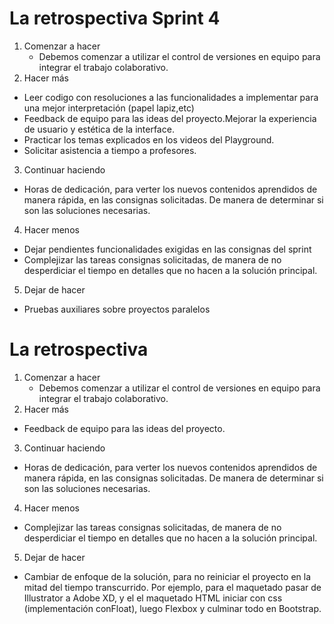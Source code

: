 # La retrospectiva Sprint 4

1. Comenzar a hacer
    * Debemos comenzar a utilizar el control de versiones en equipo para integrar el trabajo colaborativo.
2. Hacer más
* Leer codigo con resoluciones a las funcionalidades a implementar para una mejor interpretación (papel lapiz,etc)
* Feedback de equipo para las ideas del proyecto.Mejorar la experiencia de usuario y estética de la interface.
* Practicar los temas explicados en los videos del Playground.
* Solicitar asistencia a tiempo a profesores.
3. Continuar haciendo
* Horas de dedicación, para verter los nuevos contenidos aprendidos de manera rápida, en las consignas solicitadas. De manera de determinar si son las soluciones necesarias.
4. Hacer menos
* Dejar pendientes funcionalidades exigidas en las consignas del sprint
* Complejizar las tareas consignas solicitadas, de manera de no desperdiciar el tiempo en detalles que no hacen a la solución principal.
5. Dejar de hacer
* Pruebas auxiliares sobre proyectos paralelos









# La retrospectiva

1. Comenzar a hacer
    * Debemos comenzar a utilizar el control de versiones en equipo para integrar el trabajo colaborativo.
2. Hacer más
* Feedback de equipo para las ideas del proyecto.
3. Continuar haciendo
* Horas de dedicación, para verter los nuevos contenidos aprendidos de manera rápida, en las consignas solicitadas. De manera de determinar si son las soluciones necesarias.
4. Hacer menos
* Complejizar las tareas consignas solicitadas, de manera de no desperdiciar el tiempo en detalles que no hacen a la solución principal.
5. Dejar de hacer
* Cambiar de enfoque de la solución, para no reiniciar el proyecto en la mitad del tiempo transcurrido. Por ejemplo, para el maquetado pasar de Illustrator a Adobe XD, y el el maquetado HTML iniciar con css (implementación conFloat), luego Flexbox y culminar todo en Bootstrap.